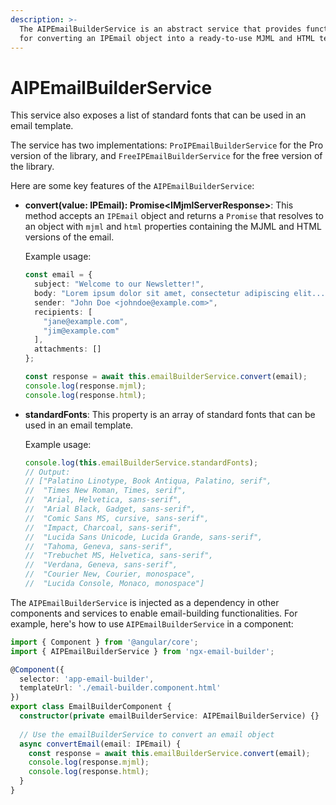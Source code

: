 ```yaml
---
description: >-
  The AIPEmailBuilderService is an abstract service that provides functionality
  for converting an IPEmail object into a ready-to-use MJML and HTML template.
---
```


# AIPEmailBuilderService

This service also exposes a list of standard fonts that can be used in an email template.

The service has two implementations: `ProIPEmailBuilderService` for the Pro version of the library, and `FreeIPEmailBuilderService` for the free version of the library.

Here are some key features of the `AIPEmailBuilderService`:

*   **convert(value: IPEmail): Promise\<IMjmlServerResponse>**: This method accepts an `IPEmail` object and returns a `Promise` that resolves to an object with `mjml` and `html` properties containing the MJML and HTML versions of the email.

    Example usage:

    ```typescript
    const email = {
      subject: "Welcome to our Newsletter!",
      body: "Lorem ipsum dolor sit amet, consectetur adipiscing elit...",
      sender: "John Doe <johndoe@example.com>",
      recipients: [
        "jane@example.com",
        "jim@example.com"
      ],
      attachments: []
    };

    const response = await this.emailBuilderService.convert(email);
    console.log(response.mjml);
    console.log(response.html);
    ```
*   **standardFonts**: This property is an array of standard fonts that can be used in an email template.

    Example usage:

    ```typescript
    console.log(this.emailBuilderService.standardFonts);
    // Output: 
    // ["Palatino Linotype, Book Antiqua, Palatino, serif", 
    //  "Times New Roman, Times, serif",
    //  "Arial, Helvetica, sans-serif",
    //  "Arial Black, Gadget, sans-serif",
    //  "Comic Sans MS, cursive, sans-serif",
    //  "Impact, Charcoal, sans-serif",
    //  "Lucida Sans Unicode, Lucida Grande, sans-serif",
    //  "Tahoma, Geneva, sans-serif",
    //  "Trebuchet MS, Helvetica, sans-serif",
    //  "Verdana, Geneva, sans-serif",
    //  "Courier New, Courier, monospace",
    //  "Lucida Console, Monaco, monospace"]
    ```

The `AIPEmailBuilderService` is injected as a dependency in other components and services to enable email-building functionalities. For example, here's how to use `AIPEmailBuilderService` in a component:

```typescript
import { Component } from '@angular/core';
import { AIPEmailBuilderService } from 'ngx-email-builder';

@Component({
  selector: 'app-email-builder',
  templateUrl: './email-builder.component.html'
})
export class EmailBuilderComponent {
  constructor(private emailBuilderService: AIPEmailBuilderService) {}
  
  // Use the emailBuilderService to convert an email object
  async convertEmail(email: IPEmail) {
    const response = await this.emailBuilderService.convert(email);
    console.log(response.mjml);
    console.log(response.html);
  }
}
```
